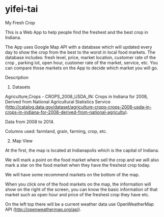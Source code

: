 # yifei-tai

My Fresh Crop

This is a Web App to help people find the freshest and the best crop   in Indiana.

The App uses Google Map API with a database which will updated every day to show the crop   from the best to the worst in local food markets. The database includes: fresh level, price, market location, customer rate of the crop   , parking lot, open hour, customer rate of the market, service, etc. You can compare those markets on the App to decide which market you will go.

Description

1.	Datasets
	
Agriculture,Crops - CROPS_2008_USDA_IN: Crops in Indiana for 2008, Derived from National Agricultural Statistics Service (http://catalog.data.gov/dataset/agriculture-crops-crops-2008-usda-in-crops-in-indiana-for-2008-derived-from-national-agricultu). 

Data from 2008 to 2014.

Columns used: farmland, grain, farming, crop, etc.

2.	Map View
	
At the first, the map is located at Indianapolis which is the capital of Indiana.

We will mark a point on the food market where sell the crop   and we will also mark a star on the food market when they have the freshest crop today.

We will have some recommend markets on the bottom of the map.

When you click one of the food markets on the map, the information will show on the right of the screen, you can know the basic information of that market such as open hour and price of the freshest crop   they have etc.

On the left top there will be a current weather data use OpenWeatherMap API (http://openweathermap.org/api).







